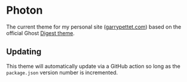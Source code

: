 # Photon

The current theme for my personal site ([garrypettet.com]) based on the official Ghost [Digest theme].

## Updating
This theme will automatically update via a GitHub action so long as the `package.json` version number is incremented.

[garrypettet.com]: https://garrypettet.com
[Digest theme]: https://ghost.org/themes/digest/
